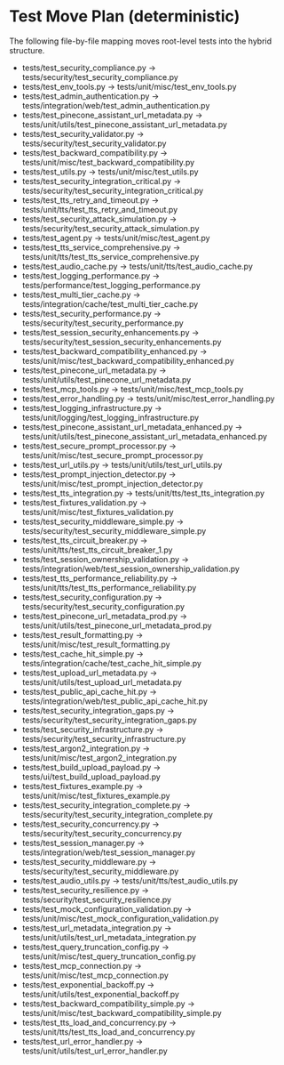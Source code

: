 # Test Move Plan (deterministic)

The following file-by-file mapping moves root-level tests into the hybrid structure.

- tests/test_security_compliance.py -> tests/security/test_security_compliance.py
- tests/test_env_tools.py -> tests/unit/misc/test_env_tools.py
- tests/test_admin_authentication.py -> tests/integration/web/test_admin_authentication.py
- tests/test_pinecone_assistant_url_metadata.py -> tests/unit/utils/test_pinecone_assistant_url_metadata.py
- tests/test_security_validator.py -> tests/security/test_security_validator.py
- tests/test_backward_compatibility.py -> tests/unit/misc/test_backward_compatibility.py
- tests/test_utils.py -> tests/unit/misc/test_utils.py
- tests/test_security_integration_critical.py -> tests/security/test_security_integration_critical.py
- tests/test_tts_retry_and_timeout.py -> tests/unit/tts/test_tts_retry_and_timeout.py
- tests/test_security_attack_simulation.py -> tests/security/test_security_attack_simulation.py
- tests/test_agent.py -> tests/unit/misc/test_agent.py
- tests/test_tts_service_comprehensive.py -> tests/unit/tts/test_tts_service_comprehensive.py
- tests/test_audio_cache.py -> tests/unit/tts/test_audio_cache.py
- tests/test_logging_performance.py -> tests/performance/test_logging_performance.py
- tests/test_multi_tier_cache.py -> tests/integration/cache/test_multi_tier_cache.py
- tests/test_security_performance.py -> tests/security/test_security_performance.py
- tests/test_session_security_enhancements.py -> tests/security/test_session_security_enhancements.py
- tests/test_backward_compatibility_enhanced.py -> tests/unit/misc/test_backward_compatibility_enhanced.py
- tests/test_pinecone_url_metadata.py -> tests/unit/utils/test_pinecone_url_metadata.py
- tests/test_mcp_tools.py -> tests/unit/misc/test_mcp_tools.py
- tests/test_error_handling.py -> tests/unit/misc/test_error_handling.py
- tests/test_logging_infrastructure.py -> tests/unit/logging/test_logging_infrastructure.py
- tests/test_pinecone_assistant_url_metadata_enhanced.py -> tests/unit/utils/test_pinecone_assistant_url_metadata_enhanced.py
- tests/test_secure_prompt_processor.py -> tests/unit/misc/test_secure_prompt_processor.py
- tests/test_url_utils.py -> tests/unit/utils/test_url_utils.py
- tests/test_prompt_injection_detector.py -> tests/unit/misc/test_prompt_injection_detector.py
- tests/test_tts_integration.py -> tests/unit/tts/test_tts_integration.py
- tests/test_fixtures_validation.py -> tests/unit/misc/test_fixtures_validation.py
- tests/test_security_middleware_simple.py -> tests/security/test_security_middleware_simple.py
- tests/test_tts_circuit_breaker.py -> tests/unit/tts/test_tts_circuit_breaker_1.py
- tests/test_session_ownership_validation.py -> tests/integration/web/test_session_ownership_validation.py
- tests/test_tts_performance_reliability.py -> tests/unit/tts/test_tts_performance_reliability.py
- tests/test_security_configuration.py -> tests/security/test_security_configuration.py
- tests/test_pinecone_url_metadata_prod.py -> tests/unit/utils/test_pinecone_url_metadata_prod.py
- tests/test_result_formatting.py -> tests/unit/misc/test_result_formatting.py
- tests/test_cache_hit_simple.py -> tests/integration/cache/test_cache_hit_simple.py
- tests/test_upload_url_metadata.py -> tests/unit/utils/test_upload_url_metadata.py
- tests/test_public_api_cache_hit.py -> tests/integration/web/test_public_api_cache_hit.py
- tests/test_security_integration_gaps.py -> tests/security/test_security_integration_gaps.py
- tests/test_security_infrastructure.py -> tests/security/test_security_infrastructure.py
- tests/test_argon2_integration.py -> tests/unit/misc/test_argon2_integration.py
- tests/test_build_upload_payload.py -> tests/ui/test_build_upload_payload.py
- tests/test_fixtures_example.py -> tests/unit/misc/test_fixtures_example.py
- tests/test_security_integration_complete.py -> tests/security/test_security_integration_complete.py
- tests/test_security_concurrency.py -> tests/security/test_security_concurrency.py
- tests/test_session_manager.py -> tests/integration/web/test_session_manager.py
- tests/test_security_middleware.py -> tests/security/test_security_middleware.py
- tests/test_audio_utils.py -> tests/unit/tts/test_audio_utils.py
- tests/test_security_resilience.py -> tests/security/test_security_resilience.py
- tests/test_mock_configuration_validation.py -> tests/unit/misc/test_mock_configuration_validation.py
- tests/test_url_metadata_integration.py -> tests/unit/utils/test_url_metadata_integration.py
- tests/test_query_truncation_config.py -> tests/unit/misc/test_query_truncation_config.py
- tests/test_mcp_connection.py -> tests/unit/misc/test_mcp_connection.py
- tests/test_exponential_backoff.py -> tests/unit/utils/test_exponential_backoff.py
- tests/test_backward_compatibility_simple.py -> tests/unit/misc/test_backward_compatibility_simple.py
- tests/test_tts_load_and_concurrency.py -> tests/unit/tts/test_tts_load_and_concurrency.py
- tests/test_url_error_handler.py -> tests/unit/utils/test_url_error_handler.py
